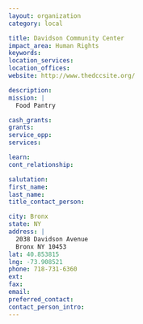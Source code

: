 ```yaml
---
layout: organization
category: local

title: Davidson Community Center
impact_area: Human Rights
keywords: 
location_services: 
location_offices: 
website: http://www.thedccsite.org/

description: 
mission: |
  Food Pantry

cash_grants: 
grants: 
service_opp: 
services: 

learn: 
cont_relationship: 

salutation: 
first_name: 
last_name: 
title_contact_person: 

city: Bronx
state: NY
address: |
  2038 Davidson Avenue    
  Bronx NY 10453
lat: 40.853815
lng: -73.908521
phone: 718-731-6360
ext: 
fax: 
email: 
preferred_contact: 
contact_person_intro: 
---
```

